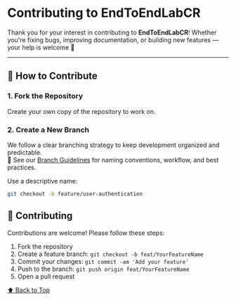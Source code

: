# Contributing to EndToEndLabCR

Thank you for your interest in contributing to **EndToEndLabCR**! Whether you're fixing bugs, improving documentation, or building new features — your help is welcome 🙌

---

## 🧱 How to Contribute

### 1. Fork the Repository

Create your own copy of the repository to work on.

### 2. Create a New Branch

We follow a clear branching strategy to keep development organized and predictable.  
📖 See our [Branch Guidelines](../BRANCH_GUIDELINES.md) for naming conventions, workflow, and best practices.

Use a descriptive name:

```bash
git checkout -b feature/user-authentication
```

## 🤝 Contributing

Contributions are welcome! Please follow these steps:

1. Fork the repository
2. Create a feature branch: `git checkout -b feat/YourFeatureName`
3. Commit your changes: `git commit -am 'Add your feature'`
4. Push to the branch: `git push origin feat/YourFeatureName`
5. Open a pull request

[⬆️ Back to Top](#contributing-to-endtoendlabcr)
